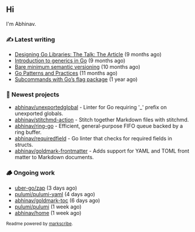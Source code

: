 ## Hi

I'm Abhinav.

### ✍️ Latest writing


- [Designing Go Libraries: The Talk: The Article](https://abhinavg.net/2022/12/06/designing-go-libraries/) (9 months ago)
- [Introduction to generics in Go](https://abhinavg.net/2022/11/23/generics-intro/) (9 months ago)
- [Bare minimum semantic versioning](https://abhinavg.net/2022/11/07/semver/) (10 months ago)
- [Go Patterns and Practices](https://abhinavg.net/2022/09/19/go-patterns-and-practices-talk/) (11 months ago)
- [Subcommands with Go’s flag package](https://abhinavg.net/2022/08/13/flag-subcommand/) (1 year ago)

### 🌱 Newest projects


- [abhinav/unexportedglobal](https://github.com/abhinav/unexportedglobal) - Linter for Go requiring &#39;_&#39; prefix on unexported globals.
- [abhinav/stitchmd-action](https://github.com/abhinav/stitchmd-action) - Stitch together Markdown files with stitchmd.
- [abhinav/ring-go](https://github.com/abhinav/ring-go) - Efficient, general-purpose FIFO queue backed by a ring buffer.
- [abhinav/requiredfield](https://github.com/abhinav/requiredfield) - Go linter that checks for required fields in structs.
- [abhinav/goldmark-frontmatter](https://github.com/abhinav/goldmark-frontmatter) - Adds support for YAML and TOML front matter to Markdown documents.

### 🪵 Ongoing work


- [uber-go/zap](https://github.com/uber-go/zap) (3 days ago)
- [pulumi/pulumi-yaml](https://github.com/pulumi/pulumi-yaml) (4 days ago)
- [abhinav/goldmark-toc](https://github.com/abhinav/goldmark-toc) (6 days ago)
- [pulumi/pulumi](https://github.com/pulumi/pulumi) (1 week ago)
- [abhinav/home](https://github.com/abhinav/home) (1 week ago)

<sub>Readme powered by [markscribe](https://github.com/muesli/markscribe).</sub>
